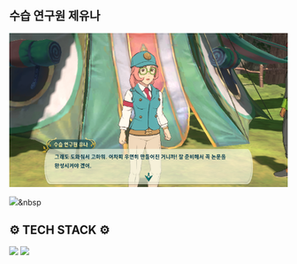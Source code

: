 ## 수습 연구원 제유나

<img src = "./img/jeyoona.png">

<img src="https://img.shields.io/badge/Python-3766AB?style=flat-square&logo=Python&logoColor=white"/></a>&nbsp 


## ⚙ TECH STACK ⚙   

<img src="https://img.shields.io/badge/Python-0769AD?style=for-the-badge&logo=Python&logoColor=white"> <img src="https://img.shields.io/badge/TensorFlow-FFA41B?style=for-the-badge&logo=TensorFlow&logoColor=black"> 

<!--
**Jeiyoon/Jeiyoon** is a ✨ _special_ ✨ repository because its `README.md` (this file) appears on your GitHub profile.

Here are some ideas to get you started:

- 🔭 I’m currently working on ...
- 🌱 I’m currently learning ...
- 👯 I’m looking to collaborate on ...
- 🤔 I’m looking for help with ...
- 💬 Ask me about ...
- 📫 How to reach me: ...
- 😄 Pronouns: ...
- ⚡ Fun fact: ...
-->
